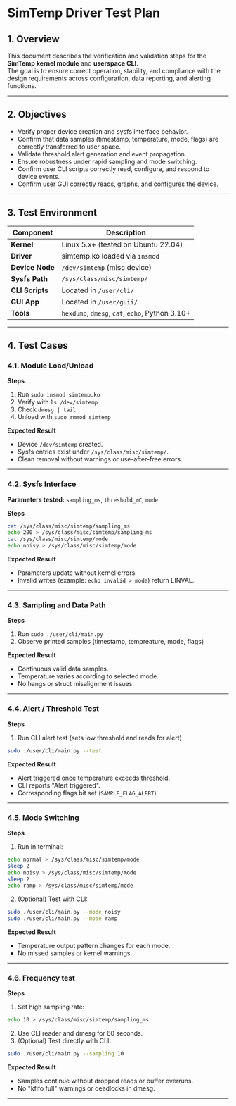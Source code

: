 # SimTemp Driver Test Plan

## 1. Overview
This document describes the verification and validation steps for the **SimTemp kernel module** and **userspace CLI**.  
The goal is to ensure correct operation, stability, and compliance with the design requirements across configuration, data reporting, and alerting functions.

---

## 2. Objectives
- Verify proper device creation and sysfs interface behavior.  
- Confirm that data samples (timestamp, temperature, mode, flags) are correctly transferred to user space.  
- Validate threshold alert generation and event propagation.  
- Ensure robustness under rapid sampling and mode switching.  
- Confirm user CLI scripts correctly read, configure, and respond to device events.
- Confirm user GUI correctly reads, graphs, and configures the device.

---

## 3. Test Environment
| Component | Description |
|------------|-------------|
| **Kernel** | Linux 5.x+ (tested on Ubuntu 22.04) |
| **Driver** | simtemp.ko loaded via `insmod` |
| **Device Node** | `/dev/simtemp` (misc device) |
| **Sysfs Path** | `/sys/class/misc/simtemp/` |
| **CLI Scripts** | Located in `/user/cli/` |
| **GUI App** | Located in `/user/guii/` |
| **Tools** | `hexdump`, `dmesg`, `cat`, `echo`, Python 3.10+ |

---

## 4. Test Cases

### 4.1. Module Load/Unload
**Steps**
1. Run `sudo insmod simtemp.ko`
2. Verify with `ls /dev/simtemp`
3. Check `dmesg | tail`
4. Unload with `sudo rmmod simtemp`

**Expected Result**
- Device `/dev/simtemp` created.
- Sysfs entries exist under `/sys/class/misc/simtemp/`.
- Clean removal without warnings or use-after-free errors.

---

### 4.2. Sysfs Interface
**Parameters tested:** `sampling_ms`, `threshold_mC`, `mode`

**Steps**
```bash
cat /sys/class/misc/simtemp/sampling_ms 
echo 200 > /sys/class/misc/simtemp/sampling_ms
cat /sys/class/misc/simtemp/mode
echo noisy > /sys/class/misc/simtemp/mode
```
**Expected Result**
- Parameters update without kernel errors.
- Invalid writes (example: `echo invalid > mode`) return EINVAL.


---

### 4.3. Sampling and Data Path

**Steps**
1. Run `sudo ./user/cli/main.py`
2. Observe printed samples (timestamp, tempreature, mode, flags)

**Expected Result**
- Continuous valid data samples.
- Temperature varies according to selected mode.
- No hangs or struct misalignment issues.

---

### 4.4. Alert / Threshold Test

**Steps**
1. Run CLI alert test (sets low threshold and reads for alert)
```bash
sudo ./user/cli/main.py --test
```

**Expected Result**
- Alert triggered once temperature exceeds threshold.
- CLI reports "Alert triggered".
- Corresponding flags bit set (`SAMPLE_FLAG_ALERT`)

---

### 4.5. Mode Switching

**Steps**
1. Run in terminal:
```bash
echo normal > /sys/class/misc/simtemp/mode
sleep 2
echo noisy > /sys/class/misc/simtemp/mode
sleep 2
echo ramp > /sys/class/misc/simtemp/mode
```
2. (Optional) Test with CLI:
```bash
sudo ./user/cli/main.py --mode noisy
sudo ./user/cli/main.py --mode ramp
```

**Expected Result**
- Temperature output pattern changes for each mode.
- No missed samples or kernel warnings.

---

### 4.6. Frequency test

**Steps**
1. Set high sampling rate:
```bash
echo 10 > /sys/class/misc/simtemp/sampling_ms
```
2. Use CLI reader and dmesg for 60 seconds.
3. (Optional) Test directly with CLI:
```bash
sudo ./user/cli/main.py --sampling 10
```

**Expected Result**
- Samples continue without dropped reads or buffer overruns.
- No "kfifo full" warnings or deadlocks in dmesg.

---
